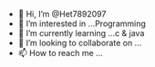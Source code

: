 - 👋 Hi, I’m @Het7892097
- 👀 I’m interested in ...Programming
- 🌱 I’m currently learning ...c & java
- 💞️ I’m looking to collaborate on ...
- 📫 How to reach me ...

<!---
Het7892097/Het7892097 is a ✨ special ✨ repository because its `README.md` (this file) appears on your GitHub profile.
You can click the Preview link to take a look at your changes.
--->
